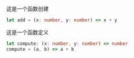 这是一个函数创建

``` typescript
let add = (x: number, y: number) => x + y
```

这是一个函数定义

``` typescript
let compute: (x: number, y: number) => number
compute = (a, b) => a + b
```

